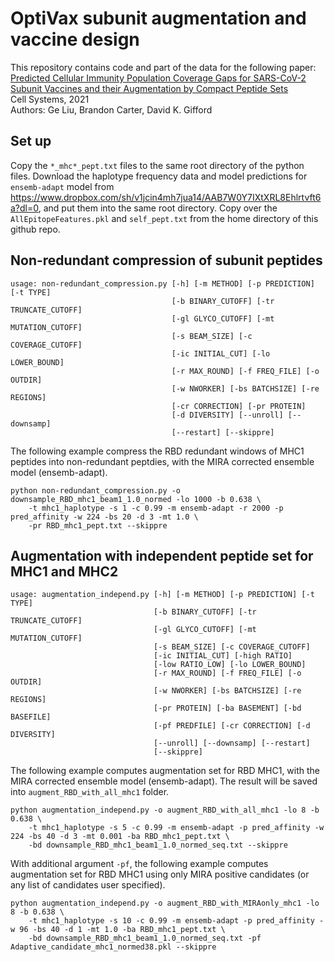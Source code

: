 # OptiVax subunit augmentation and vaccine design

This repository contains code and part of the data for the following paper:
<br>
[Predicted Cellular Immunity Population Coverage Gaps for SARS-CoV-2 Subunit Vaccines and their Augmentation by Compact Peptide Sets](https://doi.org/10.1016/j.cels.2020.11.010)
<br />
Cell Systems, 2021
<br />
Authors: Ge Liu, Brandon Carter, David K. Gifford


## Set up
Copy the `*_mhc*_pept.txt` files to the same root directory of the python files. 
Download the haplotype frequency data and model predictions for `ensemb-adapt` model from https://www.dropbox.com/sh/v1jcin4mh7jua14/AAB7W0Y7IXtXRL8Ehlrtvft6a?dl=0, 
and put them into the same root directory. Copy over the `AllEpitopeFeatures.pkl` and `self_pept.txt` from the home directory of this github repo.

## Non-redundant compression of subunit peptides
```
usage: non-redundant_compression.py [-h] [-m METHOD] [-p PREDICTION] [-t TYPE]
                                    [-b BINARY_CUTOFF] [-tr TRUNCATE_CUTOFF]
                                    [-gl GLYCO_CUTOFF] [-mt MUTATION_CUTOFF]
                                    [-s BEAM_SIZE] [-c COVERAGE_CUTOFF]
                                    [-ic INITIAL_CUT] [-lo LOWER_BOUND]
                                    [-r MAX_ROUND] [-f FREQ_FILE] [-o OUTDIR]
                                    [-w NWORKER] [-bs BATCHSIZE] [-re REGIONS]
                                    [-cr CORRECTION] [-pr PROTEIN]
                                    [-d DIVERSITY] [--unroll] [--downsamp]
                                    [--restart] [--skippre]
```
The following example compress the RBD redundant windows of MHC1 peptides into non-redundant peptdies, with the MIRA corrected ensemble model (ensemb-adapt).
```
python non-redundant_compression.py -o downsample_RBD_mhc1_beam1_1.0_normed -lo 1000 -b 0.638 \
    -t mhc1_haplotype -s 1 -c 0.99 -m ensemb-adapt -r 2000 -p pred_affinity -w 224 -bs 20 -d 3 -mt 1.0 \
    -pr RBD_mhc1_pept.txt --skippre 
```
## Augmentation with independent peptide set for MHC1 and MHC2
```
usage: augmentation_independ.py [-h] [-m METHOD] [-p PREDICTION] [-t TYPE]
                                [-b BINARY_CUTOFF] [-tr TRUNCATE_CUTOFF]
                                [-gl GLYCO_CUTOFF] [-mt MUTATION_CUTOFF]
                                [-s BEAM_SIZE] [-c COVERAGE_CUTOFF]
                                [-ic INITIAL_CUT] [-high RATIO]
                                [-low RATIO_LOW] [-lo LOWER_BOUND]
                                [-r MAX_ROUND] [-f FREQ_FILE] [-o OUTDIR]
                                [-w NWORKER] [-bs BATCHSIZE] [-re REGIONS]
                                [-pr PROTEIN] [-ba BASEMENT] [-bd BASEFILE]
                                [-pf PREDFILE] [-cr CORRECTION] [-d DIVERSITY]
                                [--unroll] [--downsamp] [--restart]
                                [--skippre]
```
The following example computes augmentation set for RBD MHC1, with the MIRA corrected ensemble model (ensemb-adapt). The result will be saved into `augment_RBD_with_all_mhc1` folder.
```
python augmentation_independ.py -o augment_RBD_with_all_mhc1 -lo 8 -b 0.638 \
    -t mhc1_haplotype -s 5 -c 0.99 -m ensemb-adapt -p pred_affinity -w 224 -bs 40 -d 3 -mt 0.001 -ba RBD_mhc1_pept.txt \
    -bd downsample_RBD_mhc1_beam1_1.0_normed_seq.txt --skippre 
```
With additional argument `-pf`, the following example computes augmentation set for RBD MHC1 using only MIRA positive candidates (or any list of candidates user specified).
```
python augmentation_independ.py -o augment_RBD_with_MIRAonly_mhc1 -lo 8 -b 0.638 \
    -t mhc1_haplotype -s 10 -c 0.99 -m ensemb-adapt -p pred_affinity -w 96 -bs 40 -d 1 -mt 1.0 -ba RBD_mhc1_pept.txt \
    -bd downsample_RBD_mhc1_beam1_1.0_normed_seq.txt -pf Adaptive_candidate_mhc1_normed38.pkl --skippre
```
